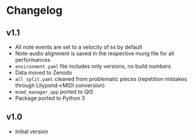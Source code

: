 # Changelog

## v1.1

* All note events are set to a velocity of `64` by default
* Note-audio alignment is saved in the respective mung file for all performances
* `environment.yaml` file includes only versions, no build numbers
* Data moved to Zenodo
* `all_split.yaml` cleaned from problematic pieces (repetition mistakes through Lilypond->MIDI conversion)
* `msmd_manager_app` ported to Qt5
* Package ported to Python 3

## v1.0

* Initial version